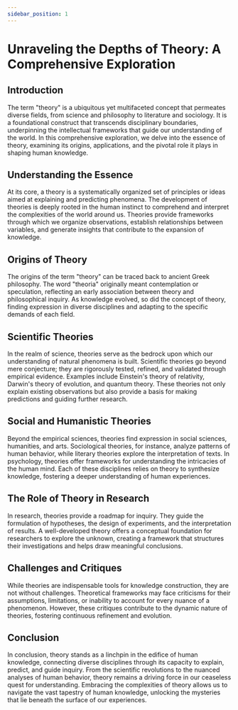 ```yaml
---
sidebar_position: 1
---
```

# Unraveling the Depths of Theory: A Comprehensive Exploration

## Introduction

The term "theory" is a ubiquitous yet multifaceted concept that permeates diverse fields, from science and philosophy to literature and sociology. It is a foundational construct that transcends disciplinary boundaries, underpinning the intellectual frameworks that guide our understanding of the world. In this comprehensive exploration, we delve into the essence of theory, examining its origins, applications, and the pivotal role it plays in shaping human knowledge.

## Understanding the Essence

At its core, a theory is a systematically organized set of principles or ideas aimed at explaining and predicting phenomena. The development of theories is deeply rooted in the human instinct to comprehend and interpret the complexities of the world around us. Theories provide frameworks through which we organize observations, establish relationships between variables, and generate insights that contribute to the expansion of knowledge.

## Origins of Theory

The origins of the term "theory" can be traced back to ancient Greek philosophy. The word "theoria" originally meant contemplation or speculation, reflecting an early association between theory and philosophical inquiry. As knowledge evolved, so did the concept of theory, finding expression in diverse disciplines and adapting to the specific demands of each field.

## Scientific Theories

In the realm of science, theories serve as the bedrock upon which our understanding of natural phenomena is built. Scientific theories go beyond mere conjecture; they are rigorously tested, refined, and validated through empirical evidence. Examples include Einstein's theory of relativity, Darwin's theory of evolution, and quantum theory. These theories not only explain existing observations but also provide a basis for making predictions and guiding further research.

## Social and Humanistic Theories

Beyond the empirical sciences, theories find expression in social sciences, humanities, and arts. Sociological theories, for instance, analyze patterns of human behavior, while literary theories explore the interpretation of texts. In psychology, theories offer frameworks for understanding the intricacies of the human mind. Each of these disciplines relies on theory to synthesize knowledge, fostering a deeper understanding of human experiences.

## The Role of Theory in Research

In research, theories provide a roadmap for inquiry. They guide the formulation of hypotheses, the design of experiments, and the interpretation of results. A well-developed theory offers a conceptual foundation for researchers to explore the unknown, creating a framework that structures their investigations and helps draw meaningful conclusions.

## Challenges and Critiques

While theories are indispensable tools for knowledge construction, they are not without challenges. Theoretical frameworks may face criticisms for their assumptions, limitations, or inability to account for every nuance of a phenomenon. However, these critiques contribute to the dynamic nature of theories, fostering continuous refinement and evolution.

## Conclusion

In conclusion, theory stands as a linchpin in the edifice of human knowledge, connecting diverse disciplines through its capacity to explain, predict, and guide inquiry. From the scientific revolutions to the nuanced analyses of human behavior, theory remains a driving force in our ceaseless quest for understanding. Embracing the complexities of theory allows us to navigate the vast tapestry of human knowledge, unlocking the mysteries that lie beneath the surface of our experiences.
